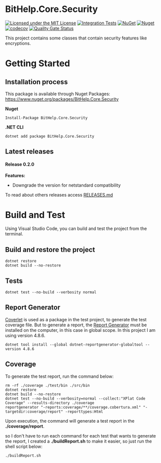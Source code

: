 # BitHelp.Core.Security

[![Licensed under the MIT License](https://img.shields.io/badge/License-MIT-blue.svg)](./LICENSE)
[![Integration Tests](https://github.com/RenatoPacheco/BitHelp.Core.Security/workflows/Integration%20Tests/badge.svg?branch=master)](https://github.com/RenatoPacheco/BitHelp.Core.Security/actions/workflows/integration-tests.yml)
[![NuGet](https://img.shields.io/nuget/v/BitHelp.Core.Security.svg)](https://nuget.org/packages/BitHelp.Core.Security)
[![Nuget](https://img.shields.io/nuget/dt/BitHelp.Core.Security.svg)](https://nuget.org/packages/BitHelp.Core.Security)[![codecov](https://codecov.io/gh/RenatoPacheco/BitHelp.Core.Security/branch/master/graph/badge.svg?token=6YLN9GKD8X)](https://codecov.io/gh/RenatoPacheco/BitHelp.Core.Security)
[![Quality Gate Status](https://sonarcloud.io/api/project_badges/measure?project=RenatoPacheco_BitHelp.Core.Security&metric=alert_status)](https://sonarcloud.io/summary/new_code?id=RenatoPacheco_BitHelp.Core.Security)

This project contains some classes that contain security features like encryptions.

# Getting Started
## Installation process

This package is available through Nuget Packages: https://www.nuget.org/packages/BitHelp.Core.Security

**Nuget**
```
Install-Package BitHelp.Core.Security
```

**.NET CLI**
```
dotnet add package BitHelp.Core.Security
```

## Latest releases

#### Release 0.2.0

**Features:**

- Downgrade the version for netstandard compatibility

To read about others releases access [RELEASES.md](./RELEASES.md)

# Build and Test

Using Visual Studio Code, you can build and test the project from the terminal.

## Build and restore the project

```
dotnet restore
dotnet build --no-restore
```

## Tests

```
dotnet test --no-build --verbosity normal
```

## Report Generator

[Coverlet] is used as a package in the test project, to generate the test coverage file. But to generate a report, the [Report Generator] must be installed on the computer, in this case in global scope. In this project I am using version 4.8.6.

```	
dotnet tool install --global dotnet-reportgenerator-globaltool --version 4.8.6
```

## Coverage

To generate the test report, run the command below:

```
rm -rf ./coverage ./test/bin ./src/bin
dotnet restore
dotnet build --no-restore
dotnet test --no-build --verbosity=normal --collect:"XPlat Code Coverage" --results-directory ./coverage
reportgenerator "-reports:coverage/**/coverage.cobertura.xml" "-targetdir:coverage/report" -reporttypes:Html
```

Upon execution, the command will generate a test report in the **./coverage/report**.

so I don't have to run each command for each test that wants to generate the report, I created a **./buildReport.sh** to make it easier, so just run the shell script below:

```	
./buildReport.sh
```

[Visual Studio]:<https://visualstudio.microsoft.com/>
[.Net Core 3.1]:<https://docs.microsoft.com/en-us/dotnet/core/whats-new/dotnet-core-3-1>
[.NET 5]:<https://docs.microsoft.com/en-us/dotnet/core/whats-new/dotnet-5>
[Report Generator]:<https://github.com/danielpalme/ReportGenerator>
[Coverlet]:<https://github.com/coverlet-coverage/coverlet>
[shields.io]:<https://shields.io/category/coverage>